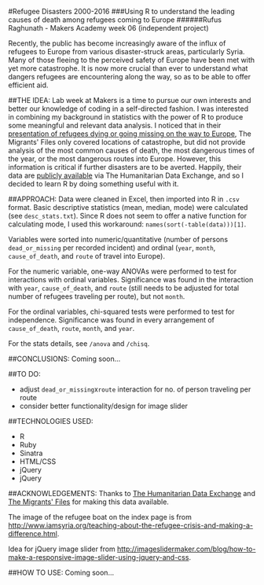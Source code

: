 #Refugee Disasters 2000-2016
###Using R to understand the leading causes of death among refugees coming to Europe
######Rufus Raghunath - Makers Academy week 06 (independent project)

Recently, the public has become increasingly aware of the influx of refugees to Europe from various disaster-struck areas, particularly Syria. Many of those fleeing to the perceived safety of Europe have been met with yet more catastrophe. It is now more crucial than ever to understand what dangers refugees are encountering along the way, so as to be able to offer efficient aid.


##THE IDEA:
Lab week at Makers is a time to pursue our own interests and better our knowledge of coding in a self-directed fashion. I was interested in combining my background in statistics with the power of R to produce some meaningful and relevant data analysis. I noticed that in their <a href="http://www.themigrantsfiles.com/"> presentation of refugees dying or going missing on the way to Europe</a>, The Migrants' Files only covered locations of catastrophe, but did not provide analysis of the most common causes of death, the most dangerous times of the year, or the most dangerous routes into Europe. However, this information is critical if further disasters are to be averted. Happily, their data are <a href="https://data.hdx.rwlabs.org/dataset/refugee-and-migrant-deaths-while-trying-to-reach-europe/resource/bea9c0fa-51b2-4961-859f-cf22b2c09999">publicly available</a> via The Humanitarian Data Exchange, and so I decided to learn R by doing something useful with it.


##APPROACH:
Data were cleaned in Excel, then imported into R in ```.csv``` format. Basic descriptive statistics (mean, median, mode) were calculated (see ```desc_stats.txt```). Since R does not seem to offer a native function for calculating mode, I used this workaround: ```names(sort(-table(data)))[1]```.

Variables were sorted into numeric/quantitative (number of persons ```dead_or_missing``` per recorded incident) and ordinal (```year```, ```month```, ```cause_of_death```, and ```route``` of travel into Europe).

For the numeric variable, one-way ANOVAs were performed to test for interactions with ordinal variables. Significance was found in the interaction with ```year```, ```cause_of_death```, and ```route``` (still needs to be adjusted for total number of refugees traveling per route), but not ```month```.

For the ordinal variables, chi-squared tests were performed to test for independence. Significance was found in every arrangement of ```cause_of_death```, ```route```, ```month```, and ```year```.

For the stats details, see ```/anova``` and ```/chisq```.


##CONCLUSIONS:
Coming soon...


##TO DO:
- adjust ```dead_or_missing```x```route``` interaction for no. of person traveling per route
- consider better functionality/design for image slider

##TECHNOLOGIES USED:
- R
- Ruby
- Sinatra
- HTML/CSS
- jQuery
- jQuery


##ACKNOWLEDGEMENTS:
Thanks to <a href="https://data.hdx.rwlabs.org/">The Humanitarian Data Exchange</a> and <a href="http://www.themigrantsfiles.com/">The Migrants' Files</a> for making this data available.

The image of the refugee boat on the index page is from http://www.iamsyria.org/teaching-about-the-refugee-crisis-and-making-a-difference.html.

Idea for jQuery image slider from http://imageslidermaker.com/blog/how-to-make-a-responsive-image-slider-using-jquery-and-css.


##HOW TO USE:
Coming soon...
